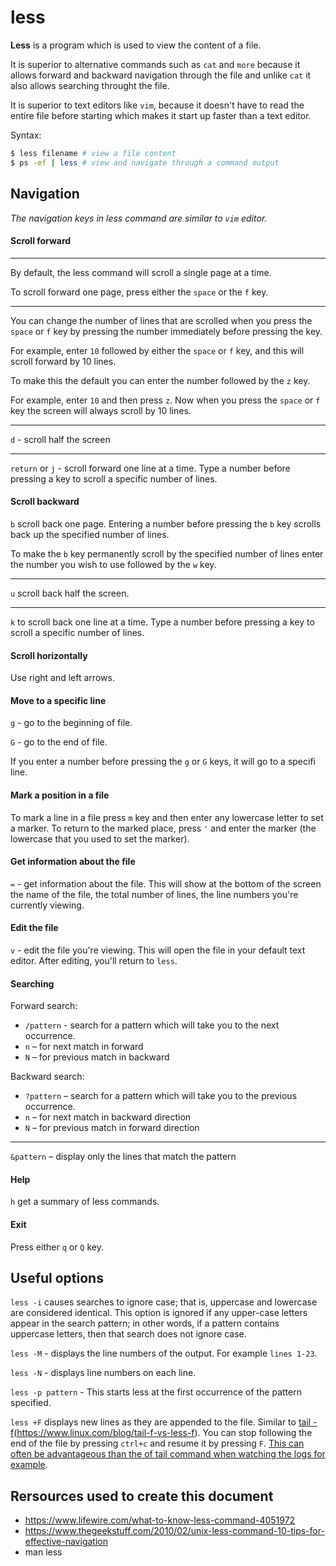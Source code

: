 # less

**Less** is a program which is used to view the content of a file.

It is superior to alternative commands such as `cat` and `more` because it allows forward and backward navigation through the file and unlike `cat` it also allows searching throught the file.

It is superior to text editors like `vim`, because it doesn't have to read the entire file before starting which makes it start up faster than a text editor.

Syntax:

```bash
$ less filename # view a file content
$ ps -ef | less # view and navigate through a command output
```

## Navigation

_The navigation keys in less command are similar to `vim` editor._

#### Scroll forward

---

By default, the less command will scroll a single page at a time.

To scroll forward one page, press either the `space` or the `f` key.

---

You can change the number of lines that are scrolled when you press the `space` or `f` key by pressing the number immediately before pressing the key.

For example, enter `10` followed by either the `space` or `f` key, and this will scroll forward by 10 lines.

To make this the default you can enter the number followed by the `z` key.

For example, enter `10` and then press `z`. Now when you press the `space` or `f` key the screen will always scroll by 10 lines.

---

`d` - scroll half the screen

---

`return` or `j` - scroll forward one line at a time. Type a number before pressing a key to scroll a specific number of lines.

#### Scroll backward

`b` scroll back one page. Entering a number before pressing the `b` key scrolls back up the specified number of lines.

To make the `b` key permanently scroll by the specified number of lines enter the number you wish to use followed by the `w` key.

---

`u` scroll back half the screen.

---

`k` to scroll back one line at a time. Type a number before pressing a key to scroll a specific number of lines.

#### Scroll horizontally

Use right and left arrows.

#### Move to a specific line

`g` - go to the beginning of file.

`G` - go to the end of file.

If you enter a number before pressing the `g` or `G` keys, it will go to a specifi line.

#### Mark a position in a file

To mark a line in a file press `m` key and then enter any lowercase letter to set a marker. To return to the marked place, press `'` and enter the marker (the lowercase that you used to set the marker).

#### Get information about the file

`=` - get information about the file. This will show at the bottom of the screen the name of the file, the total number of lines, the line numbers you're currently viewing.

#### Edit the file

`v` - edit the file you're viewing. This will open the file in your default text editor. After editing, you'll return to `less`.

#### Searching

Forward search: 

* `/pattern` - search for a pattern which will take you to the next occurrence.
* `n` – for next match in forward
* `N` – for previous match in backward

Backward search:

* `?pattern` – search for a pattern which will take you to the previous occurrence.
* `n` – for next match in backward direction
* `N` – for previous match in forward direction

---

`&pattern` – display only the lines that match the pattern


#### Help

`h` get a summary of less commands.

#### Exit

Press either `q` or `Q` key.

## Useful options

`less -i` causes searches to ignore case; that is, uppercase and lowercase are  considered identical. This option is ignored if any upper-case letters appear in the search pattern; in other words, if a pattern contains uppercase letters, then that search does not ignore case.

`less -M` - displays the line numbers of the output. For example `lines 1-23`.

`less -N` - displays line numbers on each line.

`less -p pattern` - This starts less at the first occurrence of the pattern specified.

`less +F` displays new lines as they are appended to the file. Similar to [tail -f](tail.md)(https://www.linux.com/blog/tail-f-vs-less-f). You can stop following the end of the file by pressing `ctrl+c` and resume it by pressing `F`. [This can often be advantageous than the of tail command when watching the logs for example](https://www.linux.com/blog/tail-f-vs-less-f).

## Rersources used to create this document

* https://www.lifewire.com/what-to-know-less-command-4051972
* https://www.thegeekstuff.com/2010/02/unix-less-command-10-tips-for-effective-navigation
* man less
